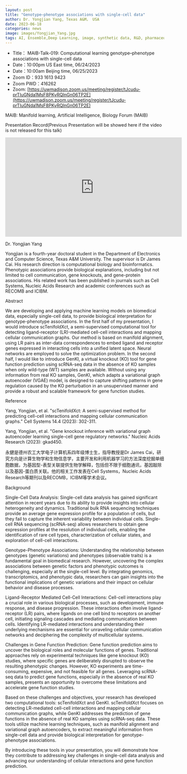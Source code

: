 ```yaml
---
layout: post
title: "Genotype–phenotype associations with single-cell data"
author: Dr. Yongjian Yang, Texas A&M， USA
date: 2023-06-18
categories: news
image: images/Yongjian_Yang.jpg
tags: AI, Ensemble,Deep Learning, image, synthetic data, R&D, pharmaceutical, biomedicine, Long-tailed learning, Deep Learning,single-cell
---
```


- Title： MAIB-Talk-019: Computational learning genotype–phenotype associations with single-cell data
- Date：10:00pm US East time, 06/24/2023
- Date：10:00am Beijing time, 06/25/2023
- Zoom  ID：933 1613 9423
- Zoom PWD：416262
- Zoom: [https://uwmadison.zoom.us/meeting/register/tJcudu-prTIuGNda1MsF8PKyRQlnGn06TP2E](https://uwmadison.zoom.us/meeting/register/tJcudu-prTIuGNda1MsF8PKyRQlnGn06TP2E)

MAIB: Manifold learning, Artificial Intelligence, Biology Forum (MAIB)

Presentation Record(Previous Presentation will be showed here if the video is not released for this talk)

<p align="center">
<iframe width="560" height="315" src="https://www.youtube.com/embed/AKwP9rzrbVU" title="YouTube video player" frameborder="0" allow="accelerometer; autoplay; clipboard-write; encrypted-media; gyroscope; picture-in-picture" allowfullscreen></iframe>
</p>

Dr. Yongjian Yang

Yongjian is a fourth-year doctoral student in the Department of Electronics and Computer Science, Texas A&M University. The supervisor is Dr James Cai. His research direction is computational biology and bioinformatics. Phenotypic associations provide biological explanations, including but not limited to cell communication, gene knockouts, and gene-protein associations. His related work has been published in journals such as Cell Systems, Nucleic Acids Research and academic conferences such as RECOMB and ICIBM.

Abstract

We are developing and applying machine learning models on biomedical data, especially single-cell data, to provide biological interpretation for genotype-phenotype associations. In the first half of my presentation, I would introduce scTenifoldXct, a semi-supervised computational tool for detecting ligand-receptor (LR)-mediated cell-cell interactions and mapping cellular communication graphs. Our method is based on manifold alignment, using LR pairs as inter-data correspondences to embed ligand and receptor genes expressed in interacting cells into a unified latent space. Neural networks are employed to solve the optimization problem. In the second half, I would like to introduce GenKI, a virtual knockout (KO) tool for gene function prediction using scRNA-seq data in the absence of KO samples when only wild-type (WT) samples are available. Without using any information from real KO samples, GenKI, which adapts a variational graph autoencoder (VGAE) model, is designed to capture shifting patterns in gene regulation caused by the KO perturbation in an unsupervised manner and provide a robust and scalable framework for gene function studies. 

Reference

Yang, Yongjian, et al. "scTenifoldXct: A semi-supervised method for predicting cell-cell interactions and mapping cellular communication graphs." Cell Systems 14.4 (2023): 302-311.

Yang, Yongjian, et al. "Gene knockout inference with variational graph autoencoder learning single-cell gene regulatory networks." Nucleic Acids Research (2023): gkad450.

永健是德州农工大学电子计算机系四年级博士生，指导教授是Dr James Cai，研究方向是计算生物学和生物信息学，主要开发和利用机器学习的方法深度挖掘单细胞数据，为基因型-表型关联提供生物学解释，包括但不限于细胞通讯，基因敲除以及基因-蛋白质关联。他的相关工作发表在Cell Systems，Nucleic Acids Research等期刊以及RECOMB，ICIBM等学术会议。

Background

Single-Cell Data Analysis:
Single-cell data analysis has gained significant attention in recent years due to its ability to provide insights into cellular heterogeneity and dynamics. Traditional bulk RNA sequencing techniques provide an average gene expression profile for a population of cells, but they fail to capture the inherent variability between individual cells. Single-cell RNA sequencing (scRNA-seq) allows researchers to obtain gene expression profiles at the resolution of individual cells, enabling the identification of rare cell types, characterization of cellular states, and exploration of cell-cell interactions.

Genotype-Phenotype Associations:
Understanding the relationship between genotypes (genetic variations) and phenotypes (observable traits) is a fundamental goal in biomedical research. However, uncovering the complex associations between genetic factors and phenotypic outcomes is challenging, especially at the single-cell level. By integrating genomics, transcriptomics, and phenotypic data, researchers can gain insights into the functional implications of genetic variations and their impact on cellular behavior and disease processes.

Ligand-Receptor Mediated Cell-Cell Interactions:
Cell-cell interactions play a crucial role in various biological processes, such as development, immune response, and disease progression. These interactions often involve ligand-receptor (LR) pairs, where ligands on one cell bind to receptors on another cell, initiating signaling cascades and mediating communication between cells. Identifying LR-mediated interactions and understanding their underlying mechanisms are essential for unraveling cellular communication networks and deciphering the complexity of multicellular systems.

Challenges in Gene Function Prediction:
Gene function prediction aims to uncover the biological roles and molecular functions of genes. Traditional approaches rely on experimental techniques like gene knockout (KO) studies, where specific genes are deliberately disrupted to observe the resulting phenotypic changes. However, KO experiments are time-consuming, expensive, and not feasible for all genes. Leveraging scRNA-seq data to predict gene functions, especially in the absence of real KO samples, presents an opportunity to overcome these limitations and accelerate gene function studies.

Based on these challenges and objectives, your research has developed two computational tools: scTenifoldXct and GenKI. scTenifoldXct focuses on detecting LR-mediated cell-cell interactions and mapping cellular communication graphs, while GenKI addresses the prediction of gene functions in the absence of real KO samples using scRNA-seq data. These tools utilize machine learning techniques, such as manifold alignment and variational graph autoencoders, to extract meaningful information from single-cell data and provide biological interpretation for genotype-phenotype associations.

By introducing these tools in your presentation, you will demonstrate how they contribute to addressing key challenges in single-cell data analysis and advancing our understanding of cellular interactions and gene function prediction.